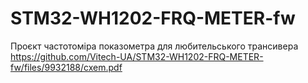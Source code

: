 # STM32-WH1202-FRQ-METER-fw
Проєкт частотоміра показометра для любительського трансивера  
https://github.com/Vitech-UA/STM32-WH1202-FRQ-METER-fw/files/9932188/cxem.pdf
